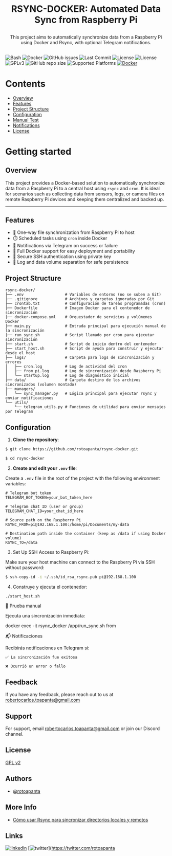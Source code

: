 # <p align="center">RSYNC-DOCKER: Automated Data Sync from Raspberry Pi

<p align="center">This project aims to automatically synchronize data from a Raspberry Pi using Docker and Rsync, with optional Telegram notifications.</p>

##

![Bash](https://img.shields.io/badge/bash-v4.4-blue.svg)
![Docker](https://img.shields.io/badge/docker-ready-blue)
![GitHub issues](https://img.shields.io/github/issues/rotoapanta/rsync-docker)
![Last Commit](https://img.shields.io/github/last-commit/rotoapanta/rsync-docker)
![License](https://img.shields.io/github/license/rotoapanta/rsync-docker)
![License](https://img.shields.io/github/license/rotoapanta/rsync-docker)
![GPLv3](https://img.shields.io/badge/license-GPLv3-blue.svg)
![GitHub repo size](https://img.shields.io/github/repo-size/rotoapanta/rsync-docker)
![Supported Platforms](https://img.shields.io/badge/platform-Linux%20|%20macOS-green)
[![Docker](https://img.shields.io/badge/Docker-Yes-brightgreen)](https://www.docker.com/)

# Contents

- [Overview](#overview)
- [Features](#features)
- [Project Structure](#project-structure)
- [Configuration](#configuration)
- [Manual Test](#manual-test)
- [Notifications](#notifications)
- [License](#license)

# Getting started

## Overview

This project provides a Docker-based solution to automatically synchronize data from a Raspberry Pi to a central host using `rsync` and `cron`. It is ideal for scenarios such as collecting data from sensors, logs, or camera files on remote Raspberry Pi devices and keeping them centralized and backed up.

---
## Features

- 🔁 One-way file synchronization from Raspberry Pi to host
- ⏱️ Scheduled tasks using `cron` inside Docker
- 📩 Notifications via Telegram on success or failure
- 🐳 Full Docker support for easy deployment and portability
- 🔐 Secure SSH authentication using private key
- 📂 Log and data volume separation for safe persistence

## Project Structure

```plaintext
rsync-docker/
├── .env                  # Variables de entorno (no se suben a Git)
├── .gitignore            # Archivos y carpetas ignoradas por Git
├── crontab.txt           # Configuración de tareas programadas (cron)
├── Dockerfile            # Imagen Docker para el contenedor de sincronización
├── docker-compose.yml    # Orquestador de servicios y volúmenes Docker
├── main.py               # Entrada principal para ejecución manual de la sincronización
├── run_sync.sh           # Script llamado por cron para ejecutar sincronización
├── start.sh              # Script de inicio dentro del contenedor
├── start_host.sh         # Script de ayuda para construir y ejecutar desde el host
├── logs/                 # Carpeta para logs de sincronización y errores
│   ├── cron.log          # Log de actividad del cron
│   ├── from_pi.log       # Log de sincronización desde Raspberry Pi
│   └── startup.log       # Log de diagnóstico inicial
├── data/                 # Carpeta destino de los archivos sincronizados (volumen montado)
├── managers/
│   └── sync_manager.py   # Lógica principal para ejecutar rsync y enviar notificaciones
└── utils/
    └── telegram_utils.py # Funciones de utilidad para enviar mensajes por Telegram
```

## Configuration

1. **Clone the repository**:

```bash
$ git clone https://github.com/rotoapanta/rsync-docker.git
```
```bash
$ cd rsync-docker
```

2. **Create and edit your `.env` file**:

Create a `.env` file in the root of the project with the following environment variables:

```env
# Telegram bot token
TELEGRAM_BOT_TOKEN=your_bot_token_here

# Telegram chat ID (user or group)
TELEGRAM_CHAT_ID=your_chat_id_here

# Source path on the Raspberry Pi
RSYNC_FROM=pi@192.168.1.100:/home/pi/Documents/my-data

# Destination path inside the container (keep as /data if using Docker volume)
RSYNC_TO=/data
```

3. Set Up SSH Access to Raspberry Pi:

Make sure your host machine can connect to the Raspberry Pi via SSH without password:

```bash
$ ssh-copy-id -i ~/.ssh/id_rsa_rsync.pub pi@192.168.1.100
```

4. Construye y ejecuta el contenedor:

```bash
./start_host.sh
```

🧪 Prueba manual

Ejecuta una sincronización inmediata:

docker exec -it rsync_docker /app/run_sync.sh from

📬 Notificaciones

Recibirás notificaciones en Telegram si:

    ✅ La sincronización fue exitosa

    ❌ Ocurrió un error o fallo


## Feedback

If you have any feedback, please reach out to us at robertocarlos.toapanta@gmail.com

## Support

For support, email robertocarlos.toapanta@gmail.com or join our Discord channel.

## License

[GPL v2](https://www.gnu.org/licenses/gpl-2.0)

## Authors

- [@rotoapanta](https://github.com/rotoapanta)

## More Info

* [Cómo usar Rsync para sincronizar directorios locales y remotos](https://www.digitalocean.com/community/tutorials/how-to-use-rsync-to-sync-local-and-remote-directories-es)

## Links

[![linkedin](https://img.shields.io/badge/linkedin-0A66C2?style=for-the-badge&logo=linkedin&logoColor=white)](https://www.linkedin.com/in/roberto-carlos-toapanta-g/)
[![twitter](https://img.shields.io/badge/twitter-1DA1F2?style=for-the-badge&logo=twitter&logoColor=white)](https://twitter.com/rotoapanta
